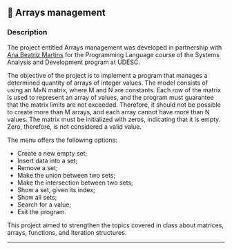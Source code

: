 <h2>📁 Arrays management</h2>

<h3>Description</h3>

The project entitled Arrays management was developed in partnership with [Ana Beatriz Martins](https://github.com/anatrizms) for the Programming Language course of the Systems Analysis and Development program at UDESC.

The objective of the project is to implement a program that manages a determined quantity of arrays of integer values. The model consists of using an MxN matrix, where M and N are constants. Each row of the matrix is used to represent an array of values, and the program must guarantee that the matrix limits are not exceeded. Therefore, it should not be possible to create more than M arrays, and each array cannot have more than N values. The matrix must be initialized with zeros, indicating that it is empty. Zero, therefore, is not considered a valid value.

The menu offers the following options:

- Create a new empty set;
- Insert data into a set;
- Remove a set;
- Make the union between two sets;
- Make the intersection between two sets;
- Show a set, given its index;
- Show all sets;
- Search for a value;
- Exit the program.

This project aimed to strengthen the topics covered in class about matrices, arrays, functions, and iteration structures.

-----------------------------------------------------------------------------------------------------------------------------------------------------------------------

